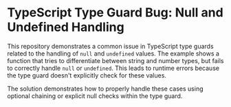 # TypeScript Type Guard Bug: Null and Undefined Handling

This repository demonstrates a common issue in TypeScript type guards related to the handling of `null` and `undefined` values. The example shows a function that tries to differentiate between string and number types, but fails to correctly handle `null` or `undefined`. This leads to runtime errors because the type guard doesn't explicitly check for these values.

The solution demonstrates how to properly handle these cases using optional chaining or explicit null checks within the type guard.